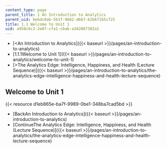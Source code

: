 ```yaml
---
content_type: page
parent_title: 1 An Introduction to Analytics
parent_uid: bebdc8ab-5b1f-9682-d6b7-62b671b5cf25
title: 1.1 Welcome to Unit 1
uid: a958c6c3-2e8f-cfa1-cbab-a162067382a1
---
```


*   [<An Introduction to Analytics]({{< baseurl >}}/pages/an-introduction-to-analytics)
*   [1.1.1Welcome to Unit 1]({{< baseurl >}}/pages/an-introduction-to-analytics/welcome-to-unit-1)
*   [\>The Analytics Edge: Intelligence, Happiness, and Health (Lecture Sequence)]({{< baseurl >}}/pages/an-introduction-to-analytics/the-analytics-edge-intelligence-happiness-and-health-lecture-sequence)

Welcome to Unit 1
-----------------

{{< resource d1eb865e-ba7f-9989-0be1-348ba7cad5bd >}}

*   [BackAn Introduction to Analytics]({{< baseurl >}}/pages/an-introduction-to-analytics)
*   [ContinueThe Analytics Edge: Intelligence, Happiness, and Health (Lecture Sequence)]({{< baseurl >}}/pages/an-introduction-to-analytics/the-analytics-edge-intelligence-happiness-and-health-lecture-sequence)
